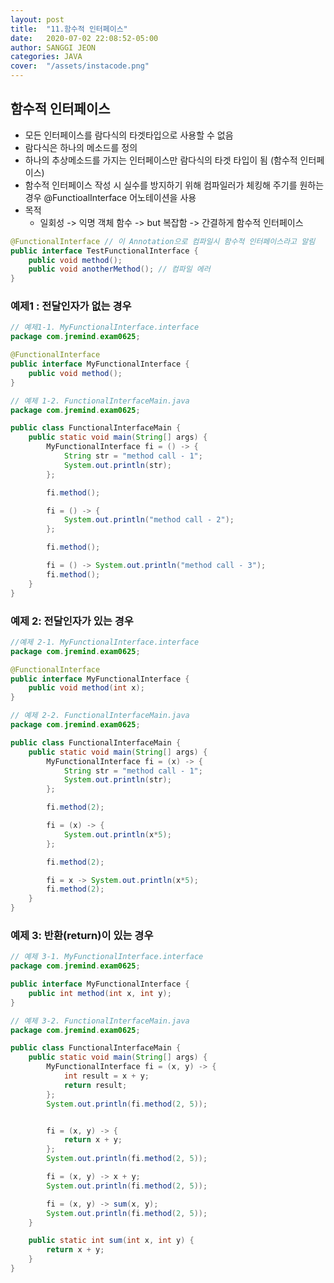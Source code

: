 ```yaml
---
layout: post
title:  "11.함수적 인터페이스"
date:   2020-07-02 22:08:52-05:00
author: SANGGI JEON
categories: JAVA
cover:  "/assets/instacode.png"
---
```


## 함수적 인터페이스

- 모든 인터페이스를 람다식의 타겟타입으로 사용할 수 없음
 - 람다식은 하나의 메소드를 정의
 - 하나의 추상메소드를 가지는 인터페이스만 람다식의 타겟 타입이 됨 (함수적 인터페이스)
 - 함수적 인터페이스 작성 시 실수를 방지하기 위해 컴파일러가 체킹해 주기를 원하는 경우 @FunctioalInterface 어노테이션을 사용
 - 목적
   - 일회성 -> 익명 객체 함수 -> but 복잡함 -> 간결하게 함수적 인터페이스

```java
@FunctionalInterface // 이 Annotation으로 컴파일시 함수적 인터페이스라고 알림
public interface TestFunctionalInterface {
    public void method();
    public void anotherMethod(); // 컴파일 에러
}
```



### 예제1 : 전달인자가 없는 경우

```java
// 예제1-1. MyFunctionalInterface.interface
package com.jremind.exam0625;

@FunctionalInterface
public interface MyFunctionalInterface {
	public void method();
}
```

```java
// 예제 1-2. FunctionalInterfaceMain.java
package com.jremind.exam0625;

public class FunctionalInterfaceMain {
	public static void main(String[] args) {
		MyFunctionalInterface fi = () -> {
			String str = "method call - 1";
			System.out.println(str);
		};

		fi.method();

		fi = () -> {
			System.out.println("method call - 2");
		};

		fi.method();

		fi = () -> System.out.println("method call - 3");
		fi.method();
	}
}
```



### 예제 2: 전달인자가 있는 경우

```java
//예제 2-1. MyFunctionalInterface.interface
package com.jremind.exam0625;

@FunctionalInterface
public interface MyFunctionalInterface {
	public void method(int x);
}
```

```java
// 예제 2-2. FunctionalInterfaceMain.java
package com.jremind.exam0625;

public class FunctionalInterfaceMain {
	public static void main(String[] args) {
		MyFunctionalInterface fi = (x) -> {
			String str = "method call - 1";
			System.out.println(str);
		};

		fi.method(2);

		fi = (x) -> {
			System.out.println(x*5);
		};

		fi.method(2);

		fi = x -> System.out.println(x*5);
		fi.method(2);
	}
}
```



### 예제 3: 반환(return)이 있는 경우

```java
// 예제 3-1. MyFunctionalInterface.interface
package com.jremind.exam0625;

public interface MyFunctionalInterface {
	public int method(int x, int y);
}
```

```java
// 예제 3-2. FunctionalInterfaceMain.java
package com.jremind.exam0625;

public class FunctionalInterfaceMain {
	public static void main(String[] args) {
		MyFunctionalInterface fi = (x, y) -> {
			int result = x + y;
			return result;
		};
		System.out.println(fi.method(2, 5));


		fi = (x, y) -> {
			return x + y;
		};
		System.out.println(fi.method(2, 5));

		fi = (x, y) -> x + y;
		System.out.println(fi.method(2, 5));

		fi = (x, y) -> sum(x, y);
		System.out.println(fi.method(2, 5));
	}

	public static int sum(int x, int y) {
		return x + y;
	}
}
```
